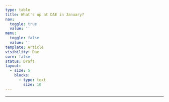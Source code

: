```yaml
---
type: table
title: What's up at DAE in January?
nav:
  toggle: true
  value: ''
menu:
  toggle: false
  value: ''
template: Article
visibility: Dae
core: false
status: Draft
layout:
  - size: 5
    blocks:
      - type: text
        size: 10
---
```




---
